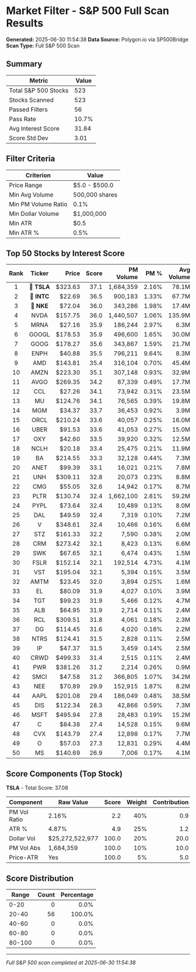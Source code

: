 # Market Filter - S&P 500 Full Scan Results

**Generated:** 2025-06-30 11:54:38
**Data Source:** Polygon.io via SP500Bridge
**Scan Type:** Full S&P 500 Scan

## Summary

| Metric | Value |
|--------|-------|
| Total S&P 500 Stocks | 523 |
| Stocks Scanned | 523 |
| Passed Filters | 56 |
| Pass Rate | 10.7% |
| Avg Interest Score | 31.84 |
| Score Std Dev | 3.01 |

## Filter Criteria

| Criterion | Value |
|-----------|-------|
| Price Range | $5.0 - $500.0 |
| Min Avg Volume | 500,000 shares |
| Min PM Volume Ratio | 0.1% |
| Min Dollar Volume | $1,000,000 |
| Min ATR | $0.5 |
| Min ATR % | 0.5% |

## Top 50 Stocks by Interest Score

| Rank | Ticker | Price | Score | PM Volume | PM % | Avg Volume | ATR | ATR % | $ Volume |
|:----:|:------:|------:|------:|----------:|-----:|-----------:|----:|------:|---------:|
| 1 | 🥇 **TSLA** | $323.63 | 37.1 | 1,684,359 | 2.16% | 78.1M | $15.76 | 4.87% | $25272.5M |
| 2 | 🥈 **INTC** | $22.69 | 36.5 | 900,183 | 1.33% | 67.7M | $0.92 | 4.06% | $1535.1M |
| 3 | 🥉 **NKE** | $72.04 | 36.0 | 343,286 | 1.98% | 17.4M | $2.93 | 4.06% | $1250.3M |
| 4 | NVDA | $157.75 | 36.0 | 1,440,507 | 1.06% | 135.9M | $3.53 | 2.24% | $21435.2M |
| 5 | MRNA | $27.16 | 35.9 | 186,244 | 2.97% | 6.3M | $1.01 | 3.71% | $170.3M |
| 6 | GOOGL | $178.53 | 35.9 | 496,600 | 1.65% | 30.0M | $5.22 | 2.93% | $5362.1M |
| 7 | GOOG | $178.27 | 35.6 | 343,867 | 1.59% | 21.7M | $5.31 | 2.98% | $3867.5M |
| 8 | ENPH | $40.88 | 35.5 | 796,211 | 9.64% | 8.3M | $3.05 | 7.45% | $337.6M |
| 9 | AMD | $143.81 | 35.4 | 316,104 | 0.70% | 45.4M | $5.54 | 3.85% | $6533.1M |
| 10 | AMZN | $223.30 | 35.1 | 307,148 | 0.93% | 32.9M | $5.49 | 2.46% | $7336.4M |
| 11 | AVGO | $269.35 | 34.2 | 87,339 | 0.49% | 17.7M | $7.91 | 2.94% | $4776.0M |
| 12 | CCL | $27.26 | 34.1 | 73,942 | 0.31% | 23.5M | $0.95 | 3.48% | $640.8M |
| 13 | MU | $124.76 | 34.1 | 76,565 | 0.39% | 19.8M | $4.02 | 3.23% | $2470.4M |
| 14 | MGM | $34.37 | 33.7 | 36,453 | 0.92% | 3.9M | $0.98 | 2.87% | $135.6M |
| 15 | ORCL | $210.24 | 33.6 | 40,057 | 0.25% | 16.0M | $7.10 | 3.38% | $3359.5M |
| 16 | UBER | $91.53 | 33.6 | 41,053 | 0.27% | 15.0M | $2.96 | 3.24% | $1371.0M |
| 17 | OXY | $42.60 | 33.5 | 39,920 | 0.32% | 12.5M | $1.26 | 2.97% | $532.6M |
| 18 | NCLH | $20.18 | 33.4 | 25,475 | 0.21% | 11.9M | $0.79 | 3.92% | $239.8M |
| 19 | BA | $214.55 | 33.3 | 32,128 | 0.44% | 7.3M | $5.49 | 2.56% | $1576.2M |
| 20 | ANET | $99.39 | 33.1 | 16,021 | 0.21% | 7.8M | $4.07 | 4.09% | $775.2M |
| 21 | UNH | $309.11 | 32.8 | 20,073 | 0.23% | 8.8M | $7.06 | 2.28% | $2732.2M |
| 22 | CMG | $55.05 | 32.6 | 14,942 | 0.17% | 8.7M | $1.29 | 2.34% | $480.9M |
| 23 | PLTR | $130.74 | 32.4 | 1,662,100 | 2.81% | 59.2M | $6.84 | 5.23% | $7738.8M |
| 24 | PYPL | $73.64 | 32.4 | 10,489 | 0.13% | 8.0M | $1.97 | 2.67% | $589.5M |
| 25 | DAL | $49.59 | 32.4 | 7,319 | 0.10% | 7.2M | $1.83 | 3.69% | $359.2M |
| 26 | V | $348.61 | 32.4 | 10,466 | 0.16% | 6.6M | $8.52 | 2.44% | $2291.5M |
| 27 | STZ | $161.33 | 32.2 | 7,590 | 0.38% | 2.0M | $3.48 | 2.16% | $324.8M |
| 28 | CRM | $273.42 | 32.1 | 8,423 | 0.13% | 6.6M | $5.98 | 2.19% | $1810.6M |
| 29 | SWK | $67.65 | 32.1 | 6,474 | 0.43% | 1.5M | $1.66 | 2.45% | $101.3M |
| 30 | FSLR | $152.14 | 32.1 | 192,514 | 4.73% | 4.1M | $8.68 | 5.71% | $619.3M |
| 31 | VST | $195.04 | 32.1 | 5,394 | 0.15% | 3.5M | $6.27 | 3.22% | $691.5M |
| 32 | AMTM | $23.45 | 32.0 | 3,894 | 0.25% | 1.6M | $0.89 | 3.81% | $37.0M |
| 33 | EL | $80.09 | 31.9 | 4,027 | 0.10% | 3.9M | $2.79 | 3.49% | $311.2M |
| 34 | TGT | $99.23 | 31.9 | 5,466 | 0.12% | 4.7M | $2.35 | 2.37% | $463.8M |
| 35 | ALB | $64.95 | 31.9 | 2,714 | 0.11% | 2.4M | $2.80 | 4.31% | $154.6M |
| 36 | RCL | $309.51 | 31.8 | 4,061 | 0.18% | 2.3M | $9.02 | 2.91% | $710.2M |
| 37 | DG | $114.45 | 31.6 | 4,020 | 0.18% | 2.2M | $2.44 | 2.13% | $249.3M |
| 38 | NTRS | $124.41 | 31.5 | 2,828 | 0.11% | 2.5M | $3.47 | 2.79% | $306.9M |
| 39 | IP | $47.37 | 31.5 | 3,459 | 0.14% | 2.5M | $1.00 | 2.10% | $119.3M |
| 40 | CRWD | $499.33 | 31.4 | 2,515 | 0.11% | 2.4M | $14.82 | 2.97% | $1190.0M |
| 41 | PWR | $381.26 | 31.2 | 2,214 | 0.26% | 0.9M | $7.78 | 2.04% | $325.4M |
| 42 | SMCI | $47.58 | 31.2 | 366,805 | 1.07% | 34.2M | $2.79 | 5.86% | $1628.8M |
| 43 | NEE | $70.89 | 29.9 | 152,915 | 1.87% | 8.2M | $1.35 | 1.91% | $579.4M |
| 44 | AAPL | $201.08 | 29.4 | 186,049 | 0.48% | 38.5M | $3.81 | 1.90% | $7733.5M |
| 45 | DIS | $122.34 | 28.3 | 42,866 | 0.59% | 7.3M | $1.84 | 1.50% | $887.8M |
| 46 | MSFT | $495.94 | 27.8 | 28,483 | 0.19% | 15.2M | $6.75 | 1.36% | $7558.4M |
| 47 | C | $84.38 | 27.4 | 14,528 | 0.15% | 9.6M | $1.43 | 1.70% | $806.7M |
| 48 | CVX | $143.79 | 27.4 | 12,898 | 0.17% | 7.7M | $2.65 | 1.84% | $1105.7M |
| 49 | O | $57.03 | 27.3 | 12,831 | 0.29% | 4.4M | $0.81 | 1.42% | $250.0M |
| 50 | MS | $140.69 | 26.9 | 7,006 | 0.17% | 4.1M | $2.41 | 1.71% | $582.2M |

## Score Components (Top Stock)

**TSLA** - Total Score: 37.08

| Component | Raw Value | Score | Weight | Contribution |
|-----------|-----------|------:|-------:|-------------:|
| PM Vol Ratio | 2.16% | 2.2 | 40% | 0.9 |
| ATR % | 4.87% | 4.9 | 25% | 1.2 |
| Dollar Vol | $25,272,522,977 | 100.0 | 20% | 20.0 |
| PM Vol Abs | 1,684,359 | 100.0 | 10% | 10.0 |
| Price-ATR | Yes | 100.0 | 5% | 5.0 |

## Score Distribution

| Range | Count | Percentage |
|-------|------:|-----------:|
| 0-20 | 0 | 0.0% |
| 20-40 | 56 | 100.0% |
| 40-60 | 0 | 0.0% |
| 60-80 | 0 | 0.0% |
| 80-100 | 0 | 0.0% |

---
*Full S&P 500 scan completed at 2025-06-30 11:54:38*
